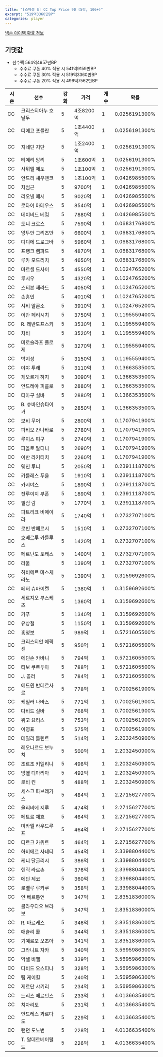 ```yaml
---
title: "[스페셜 S] CC Top Price 90 (5강, 106+)"
excerpt: "519억3360만BP"
categories: player
---
```

[넥슨 아이템 확률 정보](http://iteminfo.nexon.com/probability/fo4?sn=7422)

## 기댓값
  - 선수팩 564억4957만BP
    - 수수료 쿠폰 40% 적용 시 541억9159만BP
    - 수수료 쿠폰 30% 적용 시 519억3360만BP
    - 수수료 쿠폰 20% 적용 시 496억7562만BP


|시즌|선수|강화|가격|개수|확률|
|---|---|---|---|---|---|
|CC|크리스티아누 호날두|5|4조8200억|1|0.0256191300%|
|CC|디에고 포를란|5|1조4400억|1|0.0256191300%|
|CC|지네딘 지단|5|1조2400억|1|0.0256191300%|
|CC|티에리 앙리|5|1조600억|1|0.0256191300%|
|CC|사뮈엘 에토|5|1조100억|1|0.0256191300%|
|CC|안드리 셰우첸코|5|1조100억|1|0.0426985500%|
|CC|차범근|5|9700억|1|0.0426985500%|
|CC|리오넬 메시|5|9020억|1|0.0426985500%|
|CC|로타어 마테우스|5|8540억|1|0.0426985500%|
|CC|데이비드 베컴|5|7880억|1|0.0426985500%|
|CC|토니 크로스|5|7590억|1|0.0683176800%|
|CC|앙투안 그리즈만|5|6600억|1|0.0683176800%|
|CC|디디에 드로그바|5|5960억|1|0.0683176800%|
|CC|프랭크 램파드|5|4870억|1|0.0683176800%|
|CC|루카 모드리치|5|4650억|1|0.0683176800%|
|CC|마르셀 드사이|5|4550억|1|0.1024765200%|
|CC|루시우|5|4320억|1|0.1024765200%|
|CC|스티븐 제라드|5|4050억|1|0.1024765200%|
|CC|손흥민|5|4010억|1|0.1024765200%|
|CC|샤비 알론소|5|3910억|1|0.1024765200%|
|CC|이반 페리시치|5|3750억|1|0.1195559400%|
|CC|R. 레반도프스키|5|3530억|1|0.1195559400%|
|CC|차비|5|3520억|1|0.1195559400%|
|CC|미로슬라프 클로제|5|3270억|1|0.1195559400%|
|CC|박지성|5|3150억|1|0.1195559400%|
|CC|야야 투레|5|3110억|1|0.1366353500%|
|CC|게오르게 하지|5|3090억|1|0.1366353500%|
|CC|안드레아 피를로|5|2880억|1|0.1366353500%|
|CC|티아구 실바|5|2880억|1|0.1366353500%|
|CC|B. 슈바인슈타이거|5|2850억|1|0.1366353500%|
|CC|보비 무어|5|2800억|1|0.1707941900%|
|CC|파비오 칸나바로|5|2780억|1|0.1707941900%|
|CC|루이스 피구|5|2740억|1|0.1707941900%|
|CC|파올로 말디니|5|2690억|1|0.1707941900%|
|CC|이반 라키티치|5|2260억|1|0.1707941900%|
|CC|웨인 루니|5|2050억|1|0.2391118700%|
|CC|카를레스 푸욜|5|1910억|1|0.2391118700%|
|CC|카시야스|5|1890억|1|0.2391118700%|
|CC|잔루이지 부폰|5|1890억|1|0.2391118700%|
|CC|필립 람|5|1770억|1|0.2391118700%|
|CC|파트리크 비에이라|5|1740억|1|0.2732707100%|
|CC|로빈 반페르시|5|1510억|1|0.2732707100%|
|CC|호베르투 카를루스|5|1420억|1|0.2732707100%|
|CC|페르난도 토레스|5|1400억|1|0.2732707100%|
|CC|라울|5|1390억|1|0.2732707100%|
|CC|하비에르 마스체라노|5|1390억|1|0.3159692600%|
|CC|페터 슈마이켈|5|1380억|1|0.3159692600%|
|CC|세르지오 부스케츠|5|1360억|1|0.3159692600%|
|CC|카푸|5|1340억|1|0.3159692600%|
|CC|유상철|5|1150억|1|0.3159692600%|
|CC|홍명보|5|989억|1|0.5721605500%|
|CC|크리스티안 에릭센|5|950억|1|0.5721605500%|
|CC|에딘손 카바니|5|794억|1|0.5721605500%|
|CC|티보 쿠르투아|5|788억|1|0.5721605500%|
|CC|J. 콜러|5|784억|1|0.5721605500%|
|CC|에드윈 반데르사르|5|778억|1|0.7002561900%|
|CC|케일러 나바스|5|771억|1|0.7002561900%|
|CC|다비드 실바|5|768억|1|0.7002561900%|
|CC|위고 요리스|5|753억|1|0.7002561900%|
|CC|이영표|5|575억|1|0.7002561900%|
|CC|데일리 블린트|5|514억|1|2.2032450900%|
|CC|레오나르도 보누치|5|500억|1|2.2032450900%|
|CC|조르조 키엘리니|5|498억|1|2.2032450900%|
|CC|앙헬 디마리아|5|492억|1|2.2032450900%|
|CC|로비 킨|5|488억|1|2.2032450900%|
|CC|세스크 파브레가스|5|484억|1|2.2715627700%|
|CC|올리비에 지루|5|474억|1|2.2715627700%|
|CC|페트르 체흐|5|464억|1|2.2715627700%|
|CC|미카엘 라우드루프|5|464억|1|2.2715627700%|
|CC|디르크 카위트|5|464억|1|2.2715627700%|
|CC|하비에르 사네티|5|454억|1|2.3398804400%|
|CC|케니 달글리시|5|386억|1|2.3398804400%|
|CC|헨릭 라르손|5|376억|1|2.3398804400%|
|CC|에딘 제코|5|360억|1|2.3398804400%|
|CC|로멜루 루카쿠|5|358억|1|2.3398804400%|
|CC|얀 베르통언|5|347억|1|2.8351836000%|
|CC|클라우디오 브라보|5|347억|1|2.8351836000%|
|CC|R. 마르케스|5|346억|1|2.8351836000%|
|CC|애슐리 콜|5|344억|1|2.8351836000%|
|CC|기예르모 오초아|5|341억|1|2.8351836000%|
|CC|그라니트 자카|5|340억|1|3.5695986300%|
|CC|악셀 비첼|5|339억|1|3.5695986300%|
|CC|다비드 오스피나|5|328억|1|3.5695986300%|
|CC|팀 케이힐|5|240억|1|3.5695986300%|
|CC|제르단 샤키리|5|234억|1|3.5695986300%|
|CC|드리스 메르턴스|5|233억|1|4.0136635400%|
|CC|치차리토|5|231억|1|4.0136635400%|
|CC|안드레스 과르다도|5|229억|1|4.0136635400%|
|CC|랜던 도노번|5|228억|1|4.0136635400%|
|CC|T. 알데르베이럴트|5|226억|1|4.0136635400%|
